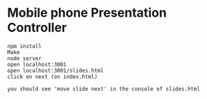 # Mobile phone Presentation Controller

```
npm install
Make
node server
open localhost:3001
open localhost:3001/slides.html
click on next (on index.html)

you should see 'move slide next' in the console of slides.html
```
